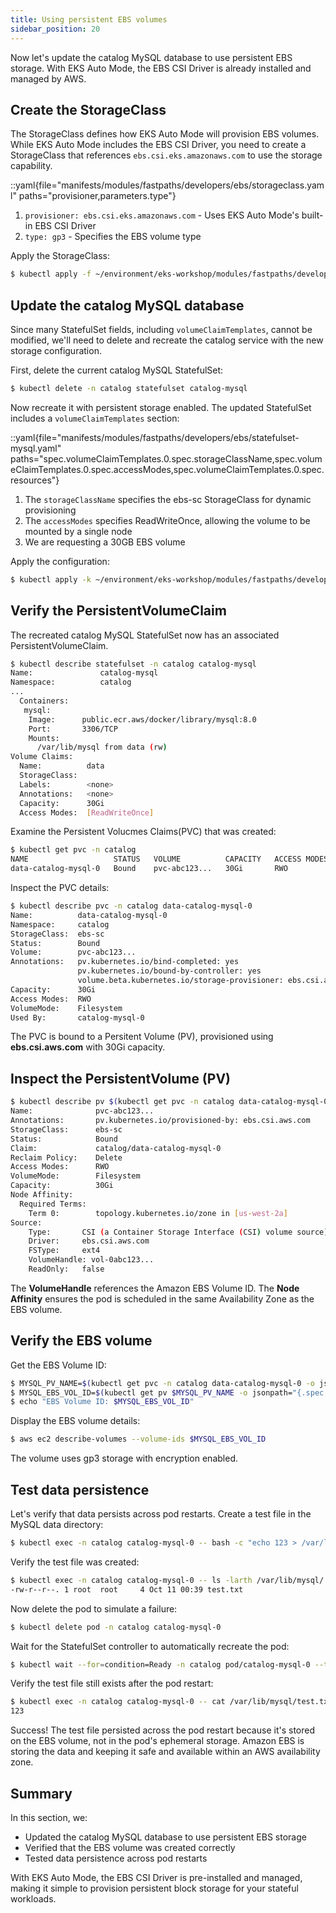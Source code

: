 ```yaml
---
title: Using persistent EBS volumes
sidebar_position: 20
---
```


Now let's update the catalog MySQL database to use persistent EBS storage. With EKS Auto Mode, the EBS CSI Driver is already installed and managed by AWS.

## Create the StorageClass

The StorageClass defines how EKS Auto Mode will provision EBS volumes. While EKS Auto Mode includes the EBS CSI Driver, you need to create a StorageClass that references `ebs.csi.eks.amazonaws.com` to use the storage capability.

::yaml{file="manifests/modules/fastpaths/developers/ebs/storageclass.yaml" paths="provisioner,parameters.type"}

1. `provisioner: ebs.csi.eks.amazonaws.com` - Uses EKS Auto Mode's built-in EBS CSI Driver
2. `type: gp3` - Specifies the EBS volume type

Apply the StorageClass:

```bash
$ kubectl apply -f ~/environment/eks-workshop/modules/fastpaths/developers/ebs/storageclass.yaml
```

## Update the catalog MySQL database

Since many StatefulSet fields, including `volumeClaimTemplates`, cannot be modified, we'll need to delete and recreate the catalog service with the new storage configuration.

First, delete the current catalog MySQL StatefulSet:

```bash
$ kubectl delete -n catalog statefulset catalog-mysql
```

Now recreate it with persistent storage enabled. The updated StatefulSet includes a `volumeClaimTemplates` section:

::yaml{file="manifests/modules/fastpaths/developers/ebs/statefulset-mysql.yaml" paths="spec.volumeClaimTemplates.0.spec.storageClassName,spec.volumeClaimTemplates.0.spec.accessModes,spec.volumeClaimTemplates.0.spec.resources"}

1. The `storageClassName` specifies the ebs-sc StorageClass for dynamic provisioning
2. The `accessModes` specifies ReadWriteOnce, allowing the volume to be mounted by a single node
3. We are requesting a 30GB EBS volume

Apply the configuration:

```bash
$ kubectl apply -k ~/environment/eks-workshop/modules/fastpaths/developers/ebs
```

## Verify the PersistentVolumeClaim

The recreated catalog MySQL StatefulSet now has an associated PersistentVolumeClaim.

```bash
$ kubectl describe statefulset -n catalog catalog-mysql
Name:               catalog-mysql
Namespace:          catalog
...
  Containers:
   mysql:
    Image:      public.ecr.aws/docker/library/mysql:8.0
    Port:       3306/TCP
    Mounts:
      /var/lib/mysql from data (rw)
Volume Claims:
  Name:          data
  StorageClass:  
  Labels:        <none>
  Annotations:   <none>
  Capacity:      30Gi
  Access Modes:  [ReadWriteOnce]
```

Examine the Persistent Volucmes Claims(PVC) that was created:

```bash
$ kubectl get pvc -n catalog
NAME                   STATUS   VOLUME          CAPACITY   ACCESS MODES   STORAGECLASS   AGE
data-catalog-mysql-0   Bound    pvc-abc123...   30Gi       RWO            ebs-sc         2m
```

Inspect the PVC details:

```bash
$ kubectl describe pvc -n catalog data-catalog-mysql-0
Name:          data-catalog-mysql-0
Namespace:     catalog
StorageClass:  ebs-sc
Status:        Bound
Volume:        pvc-abc123...
Annotations:   pv.kubernetes.io/bind-completed: yes
               pv.kubernetes.io/bound-by-controller: yes
               volume.beta.kubernetes.io/storage-provisioner: ebs.csi.aws.com
Capacity:      30Gi
Access Modes:  RWO
VolumeMode:    Filesystem
Used By:       catalog-mysql-0
```

The PVC is bound to a Persitent Volume (PV), provisioned using **ebs.csi.aws.com** with 30Gi capacity.

## Inspect the PersistentVolume (PV)

```bash
$ kubectl describe pv $(kubectl get pvc -n catalog data-catalog-mysql-0 -o jsonpath="{.spec.volumeName}")
Name:              pvc-abc123...
Annotations:       pv.kubernetes.io/provisioned-by: ebs.csi.aws.com
StorageClass:      ebs-sc
Status:            Bound
Claim:             catalog/data-catalog-mysql-0
Reclaim Policy:    Delete
Access Modes:      RWO
VolumeMode:        Filesystem
Capacity:          30Gi
Node Affinity:
  Required Terms:
    Term 0:        topology.kubernetes.io/zone in [us-west-2a]
Source:
    Type:       CSI (a Container Storage Interface (CSI) volume source)
    Driver:     ebs.csi.aws.com
    FSType:     ext4
    VolumeHandle: vol-0abc123...
    ReadOnly:   false
```

The **VolumeHandle** references the Amazon EBS Volume ID. The **Node Affinity** ensures the pod is scheduled in the same Availability Zone as the EBS volume.

## Verify the EBS volume

Get the EBS Volume ID:

```bash
$ MYSQL_PV_NAME=$(kubectl get pvc -n catalog data-catalog-mysql-0 -o jsonpath="{.spec.volumeName}")
$ MYSQL_EBS_VOL_ID=$(kubectl get pv $MYSQL_PV_NAME -o jsonpath="{.spec.csi.volumeHandle}")
$ echo "EBS Volume ID: $MYSQL_EBS_VOL_ID"
```

Display the EBS volume details:

```bash
$ aws ec2 describe-volumes --volume-ids $MYSQL_EBS_VOL_ID
```

The volume uses gp3 storage with encryption enabled.

## Test data persistence

Let's verify that data persists across pod restarts. Create a test file in the MySQL data directory:

```bash
$ kubectl exec -n catalog catalog-mysql-0 -- bash -c "echo 123 > /var/lib/mysql/test.txt"
```

Verify the test file was created:

```bash
$ kubectl exec -n catalog catalog-mysql-0 -- ls -larth /var/lib/mysql/ | grep -i test
-rw-r--r--. 1 root  root     4 Oct 11 00:39 test.txt
```

Now delete the pod to simulate a failure:

```bash
$ kubectl delete pod -n catalog catalog-mysql-0
```

Wait for the StatefulSet controller to automatically recreate the pod:

```bash
$ kubectl wait --for=condition=Ready -n catalog pod/catalog-mysql-0 --timeout=120s
```

Verify the test file still exists after the pod restart:

```bash
$ kubectl exec -n catalog catalog-mysql-0 -- cat /var/lib/mysql/test.txt
123
```

Success! The test file persisted across the pod restart because it's stored on the EBS volume, not in the pod's ephemeral storage. Amazon EBS is storing the data and keeping it safe and available within an AWS availability zone.

## Summary

In this section, we:

- Updated the catalog MySQL database to use persistent EBS storage
- Verified that the EBS volume was created correctly
- Tested data persistence across pod restarts

With EKS Auto Mode, the EBS CSI Driver is pre-installed and managed, making it simple to provision persistent block storage for your stateful workloads.
